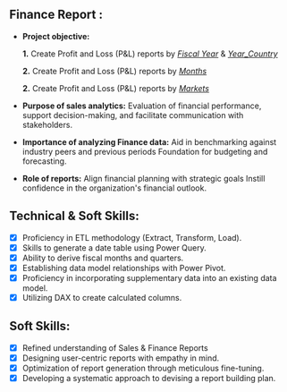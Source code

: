 ## Finance Report :

- **Project objective:** 

    **1.** Create Profit and Loss (P&L) reports by _[Fiscal Year](https://github.com/Aftab-Nadaf/Excel-Finance_Analytics/blob/main/P%26L_Year.pdf)_ & _[Year_Country](https://github.com/Aftab-Nadaf/Excel-Finance_Analytics/blob/main/P%26L_by_Month.pdf)_

   **2.** Create Profit and Loss (P&L) reports by _[Months](https://github.com/Aftab-Nadaf/Excel-Finance_Analytics/blob/main/P%26L_by_Month.pdf)_

   **2.** Create Profit and Loss (P&L) reports by _[Markets](https://github.com/KirandeepMarala/Excel-Sales_Analysis/blob/main/P%26L%20Statement%20by%20Markets.pdf)_
- **Purpose of sales analytics:** Evaluation of financial performance, support decision-making, and facilitate communication with stakeholders.

- **Importance of analyzing Finance data:** Aid in benchmarking against industry peers and previous periods Foundation for budgeting and forecasting.

- **Role of reports:** Align financial planning with strategic goals Instill confidence in the organization's financial outlook.


## Technical & Soft Skills:
- [x]	Proficiency in ETL methodology (Extract, Transform, Load).
- [x]	Skills to generate a date table using Power Query.
- [x]	Ability to derive fiscal months and quarters.
- [x]	Establishing data model relationships with Power Pivot.
- [x]	Proficiency in incorporating supplementary data into an existing data model.
- [x]	Utilizing DAX to create calculated columns.

## Soft Skills:
- [x]	Refined understanding of Sales & Finance Reports
- [x]	Designing user-centric reports with empathy in mind.
- [x]	Optimization of report generation through meticulous fine-tuning.
- [x]	Developing a systematic approach to devising a report building plan.

